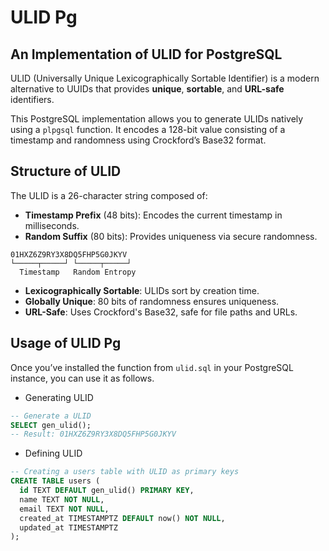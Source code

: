 # ULID Pg

## An Implementation of ULID for PostgreSQL

ULID (Universally Unique Lexicographically Sortable Identifier) is a modern alternative to UUIDs that provides **unique**, **sortable**, and **URL-safe** identifiers.

This PostgreSQL implementation allows you to generate ULIDs natively using a `plpgsql` function. It encodes a 128-bit value consisting of a timestamp and randomness using Crockford’s Base32 format.

## Structure of ULID

The ULID is a 26-character string composed of:

- **Timestamp Prefix** (48 bits): Encodes the current timestamp in milliseconds.
- **Random Suffix** (80 bits): Provides uniqueness via secure randomness.

```pseudo
01HXZ6Z9RY3X8DQ5FHP5G0JKYV
└─────┬─────┘ └─────┬─────┘
  Timestamp   Random Entropy
```

- **Lexicographically Sortable**: ULIDs sort by creation time.
- **Globally Unique**: 80 bits of randomness ensures uniqueness.
- **URL-Safe**: Uses Crockford's Base32, safe for file paths and URLs.

## Usage of ULID Pg

Once you’ve installed the function from `ulid.sql` in your PostgreSQL instance, you can use it as follows.

- Generating ULID

```sql
-- Generate a ULID
SELECT gen_ulid();
-- Result: 01HXZ6Z9RY3X8DQ5FHP5G0JKYV
```

- Defining ULID

```sql
-- Creating a users table with ULID as primary keys
CREATE TABLE users (
  id TEXT DEFAULT gen_ulid() PRIMARY KEY,
  name TEXT NOT NULL,
  email TEXT NOT NULL,
  created_at TIMESTAMPTZ DEFAULT now() NOT NULL,
  updated_at TIMESTAMPTZ
);
```

